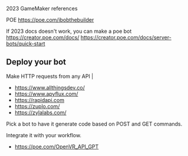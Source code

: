 


2023 GameMaker references

POE
https://poe.com/ibobthebuilder

If 2023 docs doesn't work, you can make a poe bot
https://creator.poe.com/docs/
https://creator.poe.com/docs/server-bots/quick-start

## Deploy your bot
Make HTTP requests from any API |

- https://www.allthingsdev.co/
- https://www.apyflux.com/
- https://rapidapi.com
- https://zuplo.com/
- https://zylalabs.com/

Pick a bot to have it generate code based on POST and GET commands.

Integrate it with your workflow.
- https://poe.com/OpenVR_API_GPT
